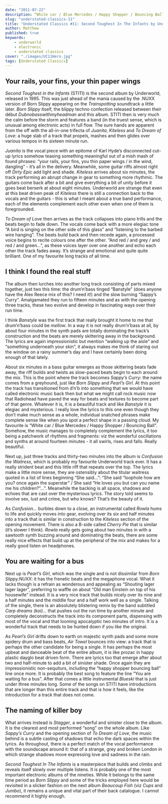 ```yaml
---
date: "2011-07-22"
description: “White car / Blue Mercedes / Happy Shopper / Bouncing Ball”
slug: "understated-classics-11" 
title: "Understated Classics #11: Second Toughest In The Infants by Underworld"
author: Matthew
published: true
keywords:
    - underworld
    - electronic
    - understated classics
cover: "./images/UC11Hero.jpg"
tags: [Understated Classics]
---
```


## Your rails, your fins, your thin paper wings

_Second Toughest in the Infants_ (STITI) is the second album by Underworld, released in 1995. This was just ahead of the mania caused by the .NUXX version of Born Slippy appearing on the _Trainspotting_ soundtrack a little later. _Born Slippy_ itself, the blippy techno confection released between their début _Dubnobasswithmyheadman_ and this album. STITI then is very much the calm before the storm and features a band (in the truest sense, which is unusual among electronic acts) in full flow. The sure hands are apparent from the off with the all-in-one trifecta of _Juanita_, _Kiteless_ and _To Dream of Love_: a huge slab of a track that propels, mashes and then glides over various tempos in its sixteen minute run.

_Juanita_ is the vocal piece with an epitome of Karl Hyde’s disconnected cut-up lyrics somehow teasing something meaningful out of a mish mash of found phrases: “your rails, your fins, you thin paper wings / in the wind, dangling” - it’s all in the delivery. Meanwhile, some guitar riffs almost right off _Dirty Epic_ add light and shade. _Kiteless_ arrives about six minutes, the track performing an abrupt change in gear to something more rhythmic. The guitars come back after a bit and give everything a bit of unity before it goes beat berserk at about eight minutes. Underworld are strange that even at this beat driven peak of _Kiteless_ there is still a connection back to the vocals and the guitars - this is what I meant about a true band performance, each of the elements complement each other even when one of them is foregrounded.

_To Dream of Love_ then arrives as the track collapses into piano trills and the beats begin to fade down. The vocals come back with a more elegiac tone “A bird is singing on the other side of this glass” and “listening to the barbed wire hanging”. The beats build back and then recede again, a processed voice begins to recite colours one after the other. “And red / and grey / and red / and green…”, as these voices layer over one another and echo each other the track fades away. It’s strange and emotional and quite quite brilliant. One of my favourite long tracks of all time.

## I think I found the real stuff

The album then lurches into another long track consisting of parts mixed together, just two this time: the drum’n’bass tinged “Banstyle” (does anyone have the Alex Reece mix of this? I need it!) and the slow burning “Sappy’s Curry”. Amalgamated they run to fifteen minutes and as with the opening three tracks, these two evolve and develop in fascinating ways over their run time.

I think _Banstyle_ was the first track that really brought it home to me that drum’n’bass could be _mellow_. In a way it is not really drum’n’bass at all, by about four minutes in the synth pads are totally dominating the track’s construction and the beats are merely skittering away in the background. The lyrics are again impressionistic but mention “walking up the aisle” and “something underneath your skin”, it always makes me think of staring out the window on a rainy summer’s day and I have certainly been doing enough of that lately.

About six minutes in a bass guitar emerges as those skittering beats fade away, the riff builds and twists as slow-paced beats begin to each around the mix. This is the point where the track becomes _Sappy’s Curry_: the name comes from a greyhound, just like _Born Slippy_ and _Pearl’s Girl_. At this point the track has transitioned from d’n’b into something that we would have called electronic music back then but what we might call rock music now that Radiohead have paved the way for beats and textures to become part of that genre. Whatever it is, it is a beautiful track and like _Banstyle_ it is elegiac and mysterious. I really love the lyrics to this one even though they don’t make much sense as a whole, individual snatched phrases make complete sense like when you spot a perfect shape in a passing cloud. My favourite is “White car / Blue Mercedes / Happy Shopper / Bouncing Ball”. Somehow, the music manages to completely complement the lyrics, it too being a patchwork of rhythms and fragments: viz the wonderful oscillations and synths at around fourteen minutes - it all swirls, rises and falls. Really beautiful.

Next up, just three tracks and thirty-two minutes into the album is _Confusion the Waitress_, which is probably my favourite Underworld track ever. It has a really strident beat and this little riff that repeats over the top. The lyrics make a little more sense, they are ostensibly about the titular waitress quoted in a list of lines beginning “She said…”: “She said “loophole how are you? once again the superstar” / She said “He loves you but can you name me his children?”…”. Meanwhile the backing is all space, shadows and echoes that are cast over the mysterious lyrics. The story told seems to involve sex, lust and crime, but who knows? That’s the beauty of it.

As _Confusion…_ burbles down to a close, an instrumental called _Rowla_ hums to life and quickly moves into gear, evolving over its six and half minutes into a track that is similar in construction to the _Kiteless_ section of the opening movement. There is also a B-side called _Cherry Pie_ that is similar (it’s slower I think). _Rowla_ really gets going about two minutes in with a sawtooth synth buzzing around and dominating the beats, there are some really nice effects that build up at the peripheral of the mix and makes for a really good listen on headphones.

## You are waiting for a bus

Next up is _Pearl’s Girl_, which was the single and is not dissimilar from _Born Slippy.NUXX_: it has the frenetic beats and the megaphone vocal. What it lacks though is a refrain as wonderous and appealing as “Shouting lager lager lager”, preferring to waffle on about “Old man Einstein on top of his housewife” instead. It is a very nice track that builds nicely over its nine and a half minutes and the middle four and a half work well as a single. Talking of the single, there is an absolutely blistering remix by the band subtitled _Carp dreams (koi)…_ that pushes out the run time by another minute and completely deconstructs the track into its component parts, dispensing with most of the vocal and that looming apocalyptic two minutes of intro. It is a wonderful track that needs to be hunted down if you like the original.

As _Pearl’s Girl_ drifts down to earth on majestic synth pads and some more spidery drum and bass beats, _Air Towel_ bounces into view: a track that is perhaps the other candidate for being a single. It has perhaps the most upbeat and danceable beat of the entire album, it is like prozac in happy plastic dayglo beat driven form. There are lyrics too that emerge after about two and half-minute to add a bit of sinister shade. Once again they are impressionistic non-sequiturs, including the “happy shopper bouncing ball” line once more. It is probably the best song to feature the line “You are waiting for a bus”. After that comes a little instrumental _Blueski_ that is just under three minutes long. Some of the songs on STITI have introductions that are longer than this entire track and that is how it feels, like the introduction for a track that does not come.

## The naming of killer boy

What arrives instead is _Stagger_, a wonderful and sinister close to the album. It is the clearest and most performed “song” on the whole album. Like _Sappy’s Curry_ and the opening section of _To Dream of Love_, the music behind is a subtle casting of shadows that echo the dark spaces within the lyrics. As throughout, there is a perfect match of the vocal performance with the soundscape around it: that of a strange, grey and broken London in which strange shadows move expressing love and sadness in the rain.

_Second Toughest In The Infants_ is a masterpiece that builds and climbs and reveals itself slowly over multiple listens. It is probably one of the most important electronic albums of the nineties. While it belongs to the same time period as _Born Slippy_ and some of the tricks employed here would be revisited in a slicker fashion on the next album _Beaucoup Fish_ (viz _Cups_ and _Jumbo_), it remains a unique and vital part of their back catalogue. I cannot recommend it highly enough.
